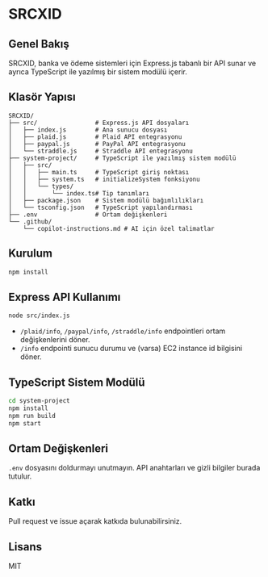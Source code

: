 # SRCXID

## Genel Bakış

SRCXID, banka ve ödeme sistemleri için Express.js tabanlı bir API sunar ve ayrıca TypeScript ile yazılmış bir sistem modülü içerir.

## Klasör Yapısı
```
SRCXID/
├── src/                # Express.js API dosyaları
│   ├── index.js        # Ana sunucu dosyası
│   ├── plaid.js        # Plaid API entegrasyonu
│   ├── paypal.js       # PayPal API entegrasyonu
│   └── straddle.js     # Straddle API entegrasyonu
├── system-project/     # TypeScript ile yazılmış sistem modülü
│   ├── src/
│   │   ├── main.ts     # TypeScript giriş noktası
│   │   ├── system.ts   # initializeSystem fonksiyonu
│   │   └── types/
│   │       └── index.ts# Tip tanımları
│   ├── package.json    # Sistem modülü bağımlılıkları
│   └── tsconfig.json   # TypeScript yapılandırması
├── .env                # Ortam değişkenleri
└── .github/
	└── copilot-instructions.md # AI için özel talimatlar
```

## Kurulum
```bash
npm install
```

## Express API Kullanımı
```bash
node src/index.js
```
- `/plaid/info`, `/paypal/info`, `/straddle/info` endpointleri ortam değişkenlerini döner.
- `/info` endpointi sunucu durumu ve (varsa) EC2 instance id bilgisini döner.

## TypeScript Sistem Modülü
```bash
cd system-project
npm install
npm run build
npm start
```

## Ortam Değişkenleri
`.env` dosyasını doldurmayı unutmayın. API anahtarları ve gizli bilgiler burada tutulur.

## Katkı
Pull request ve issue açarak katkıda bulunabilirsiniz.

## Lisans
MIT
